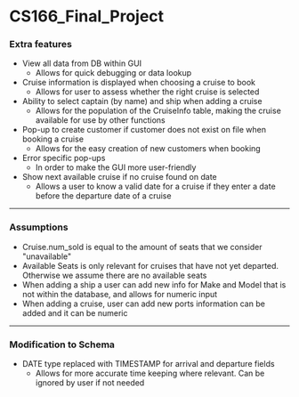 # CS166_Final_Project

### Extra features
* View all data from DB within GUI
  * Allows for quick debugging or data lookup
* Cruise information is displayed when choosing a cruise to book
  * Allows for user to assess whether the right cruise is selected
* Ability to select captain (by name) and ship when adding a cruise
  * Allows for the population of the CruiseInfo table, making the cruise available for use by other functions
* Pop-up to create customer if customer does not exist on file when booking a cruise
    * Allows for the easy creation of new customers when booking 
* Error specific pop-ups 
    * In order to make the GUI more user-friendly
* Show next available cruise if no cruise found on date
   * Allows a user to know a valid date for a cruise if they enter a date before the departure date of a cruise  
    
---

### Assumptions
* Cruise.num_sold is equal to the amount of seats that we consider "unavailable"
* Available Seats is only relevant for cruises that have not yet departed. Otherwise we assume there are no available seats
* When adding a ship a user can add new info for Make and Model that is not within the database, and allows for numeric input
* When adding a cruise, user can add new ports information can be added and it can be numeric
---

### Modification to Schema
* DATE type replaced with TIMESTAMP for arrival and departure fields
    * Allows for more accurate time keeping where relevant. Can be ignored by user if not needed
